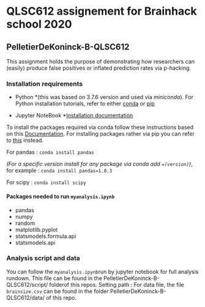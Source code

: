 # QLSC612 assignement for Brainhack school 2020

## PelletierDeKoninck-B-QLSC612

This assignment holds the purpose of demonstrating how researchers can (easily) produce false positives or inflated prediction rates via p-hacking.

### Installation requirements

* Python  *(this was based on 3.7.6 version and used via *miniconda*). For Python installation tutorials, refer to either [conda](https://docs.conda.io/projects/conda/en/latest/user-guide/install/index.html) or [pip](https://docs.python.org/3/using/index.html)

* Jupyter NoteBook *[Installation documentation](https://jupyter.org/install)

To install the packages required via conda follow these instructions based on this [Documentation](https://docs.anaconda.com/anaconda/user-guide/tasks/install-packages/). 
For installing packages rather via pip you can refer to [this](https://packaging.python.org/tutorials/installing-packages/) instead.

For pandas : ```conda install pandas``` 

*(For a specific version install for any package via conda add ```=(version)```)*, for example : ```conda install pandas=1.0.3 ``` 

For scipy :  ```conda install scipy```

#### Packages needed to run ```myanalysis.ipynb```

* pandas
* numpy
* random
* matplotlib.pyplot
* statsmodels.formula.api
* statsmodels.api


### Analysis script and data

You can follow the ```myanalysis.ipynb```run by jupyter notebook for full analysis rundown. This file can be found in the PelletierDeKoninck-B-QLSC612/script/ folderof this repos. 
Setting path : For data file, the file ```brainsize.csv``` can be found in the folder PelletierDeKoninck-B-QLSC612/data/
of this repo. 




